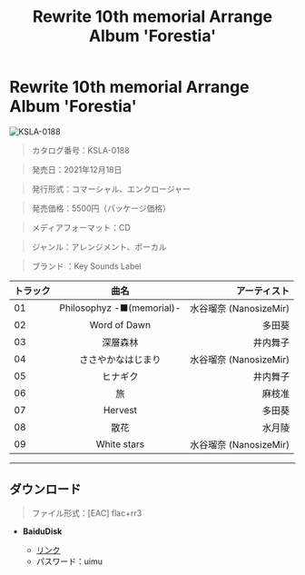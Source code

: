 ﻿---
layout: mypost
title: Rewrite 10th memorial Arrange Album 'Forestia'
categories: [Key Sounds Label]
---

# Rewrite 10th memorial Arrange Album 'Forestia'

![KSLA-0188](KSLA-0188-Cover.jpg)

> カタログ番号：KSLA-0188

> 発売日：2021年12月18日

> 発行形式：コマーシャル、エンクロージャー

> 発売価格：5500円（パッケージ価格）

> メディアフォーマット：CD

> ジャンル：アレンジメント、ボーカル 

> ブランド ：Key Sounds Label

| トラック | 曲名 | アーティスト |
| ------| :-----------: | -----: |
| 01 | Philosophyz -■(memorial)- | 水谷瑠奈 (NanosizeMir) |
| 02 | Word of Dawn | 多田葵 |
| 03 | 深層森林 | 井内舞子 |
| 04 | ささやかなはじまり | 水谷瑠奈 (NanosizeMir) |
| 05 | ヒナギク | 井内舞子 |
| 06 | 旅 | 麻枝准 |
| 07 | Hervest | 多田葵 |
| 08 | 散花 | 水月陵 |
| 09 | White stars | 水谷瑠奈 (NanosizeMir) |



---
## ダウンロード
> ファイル形式：[EAC] flac+rr3

  - **BaiduDisk**

    - [リンク](https://pan.baidu.com/s/1MVrwU7VKpH9e2TJ9mtVFtg)
    - パスワード：uimu
